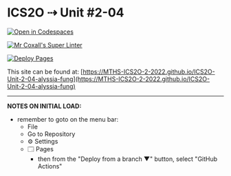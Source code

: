 # ICS2O ⇢ Unit #2-04

[![Open in Codespaces](https://classroom.github.com/assets/launch-codespace-f4981d0f882b2a3f0472912d15f9806d57e124e0fc890972558857b51b24a6f9.svg)](https://classroom.github.com/open-in-codespaces?assignment_repo_id=10592574)

[![Mr Coxall's Super Linter](https://github.com/MTHS-ICS2O-2-2022/ICS2O-Unit-2-04-alyssia-fung/workflows/Mr%20Coxall's%20Super%20Linter/badge.svg)](https://github.com/MTHS-ICS2O-2-2022/ICS2O-Unit-2-04-alyssia-fung/actions)

[![Deploy Pages](https://github.com/MTHS-ICS2O-2-2022/ICS2O-Unit-2-04-alyssia-fung/workflows/Deploy%20Pages/badge.svg)](https://github.com/MTHS-ICS2O-2-2022/ICS2O-Unit-2-04-alyssia-fung/actions)

This site can be found at: [https://MTHS-ICS2O-2-2022.github.io/ICS2O-Unit-2-04-alyssia-fung](https://MTHS-ICS2O-2-2022.github.io/ICS2O-Unit-2-04-alyssia-fung)

---

**NOTES ON INITIAL LOAD:**
- remember to goto on the menu bar:
  - File
  - Go to Repository
  - ⚙ Settings
  - 🗔 Pages
    - then from the "Deploy from a branch ▼" button, select "GitHub Actions"
